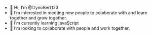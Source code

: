 - 👋 Hi, I’m @DynoBert123
- 👀 I’m interested in meeting new people to colaborate with and learn together and grow together.
- 🌱 I’m currently learning javaScript
- 💞️ I’m looking to collaborate with people and work together. 


<!---
DynoBert123/DynoBert123 is a ✨ special ✨ repository because its `README.md` (this file) appears on your GitHub profile.
You can click the Preview link to take a look at your changes.
--->
